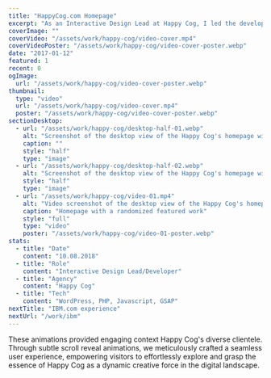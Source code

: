 ```yaml
---
title: "HappyCog.com Homepage"
excerpt: "As an Interactive Design Lead at Happy Cog, I led the development of the HappyCog.com Homepage, a vibrant testament to Happy Cog's prowess in digital branding and web design. This special project featured randomized key work highlighted with staggered text animations (using GSAP), set against a captivating looping video background."
coverImage: ""
coverVideo: "/assets/work/happy-cog/video-cover.mp4"
coverVideoPoster: "/assets/work/happy-cog/video-cover-poster.webp"
date: "2017-01-12"
featured: 1
recent: 0
ogImage:
  url: "/assets/work/happy-cog/video-cover-poster.webp"
thumbnail:
  type: "video"
  url: "/assets/work/happy-cog/video-cover.mp4"
  poster: "/assets/work/happy-cog/video-cover-poster.webp"
sectionDesktop:
  - url: "/assets/work/happy-cog/desktop-half-01.webp"
    alt: "Screenshot of the desktop view of the Happy Cog's homepage with a featured project"
    caption: ""
    style: "half"
    type: "image"
  - url: "/assets/work/happy-cog/desktop-half-02.webp"
    alt: "Screenshot of the desktop view of the Happy Cog's homepage with a featured project"
    style: "half"
    type: "image"
  - url: "/assets/work/happy-cog/video-01.mp4"
    alt: "Video screenshot of the desktop view of the Happy Cog's homepage with a featured project"
    caption: "Homepage with a randomized featured work"
    style: "full"
    type: "video"
    poster: "/assets/work/happy-cog/video-01-poster.webp"
stats:
  - title: "Date"
    content: "10.08.2018"
  - title: "Role"
    content: "Interactive Design Lead/Developer"
  - title: "Agency"
    content: "Happy Cog"
  - title: "Tech"
    content: "WordPress, PHP, Javascript, GSAP"
nextTitle: "IBM.com experience"
nextUrl: "/work/ibm"
---
```


These animations provided engaging context Happy Cog's diverse clientele. Through subtle scroll reveal animations, we meticulously crafted a seamless user experience, empowering visitors to effortlessly explore and grasp the essence of Happy Cog as a dynamic creative force in the digital landscape.
